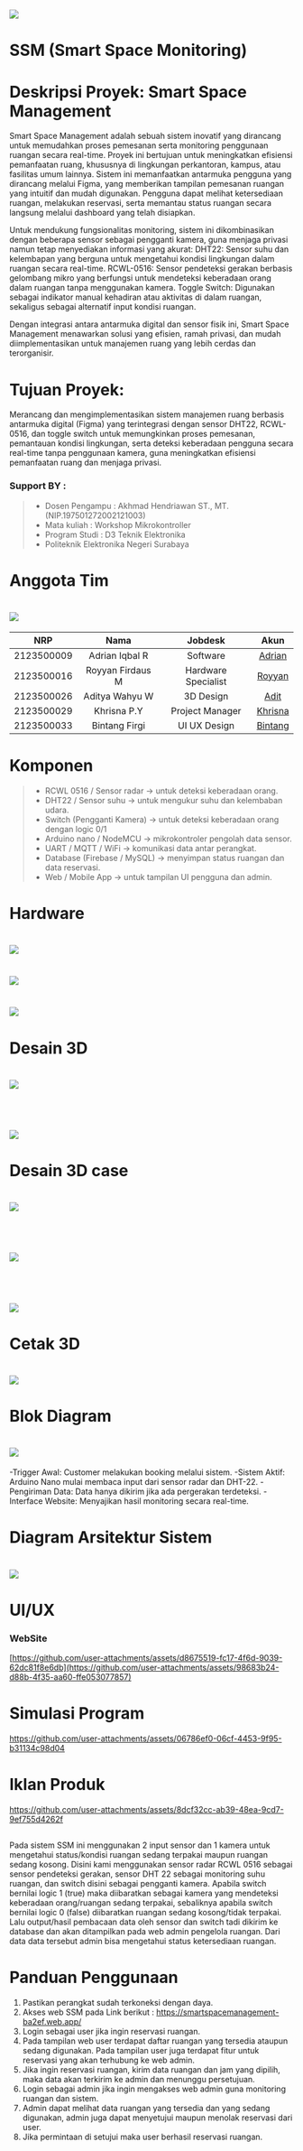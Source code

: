 # <img src="Desain UI-UX/bg1.png">
# SSM (Smart Space Monitoring)
# Deskripsi Proyek: Smart Space Management
Smart Space Management adalah sebuah sistem inovatif yang dirancang untuk memudahkan proses pemesanan serta monitoring penggunaan ruangan secara real-time. Proyek ini bertujuan untuk meningkatkan efisiensi pemanfaatan ruang, khususnya di lingkungan perkantoran, kampus, atau fasilitas umum lainnya.
Sistem ini memanfaatkan antarmuka pengguna yang dirancang melalui Figma, yang memberikan tampilan pemesanan ruangan yang intuitif dan mudah digunakan. Pengguna dapat melihat ketersediaan ruangan, melakukan reservasi, serta memantau status ruangan secara langsung melalui dashboard yang telah disiapkan.

Untuk mendukung fungsionalitas monitoring, sistem ini dikombinasikan dengan beberapa sensor sebagai pengganti kamera, guna menjaga privasi namun tetap menyediakan informasi yang akurat:
DHT22: Sensor suhu dan kelembapan yang berguna untuk mengetahui kondisi lingkungan dalam ruangan secara real-time.
RCWL-0516: Sensor pendeteksi gerakan berbasis gelombang mikro yang berfungsi untuk mendeteksi keberadaan orang dalam ruangan tanpa menggunakan kamera.
Toggle Switch: Digunakan sebagai indikator manual kehadiran atau aktivitas di dalam ruangan, sekaligus sebagai alternatif input kondisi ruangan.

Dengan integrasi antara antarmuka digital dan sensor fisik ini, Smart Space Management menawarkan solusi yang efisien, ramah privasi, dan mudah diimplementasikan untuk manajemen ruang yang lebih cerdas dan terorganisir.


# Tujuan Proyek:
Merancang dan mengimplementasikan sistem manajemen ruang berbasis antarmuka digital (Figma) yang terintegrasi dengan sensor DHT22, RCWL-0516, dan toggle switch untuk memungkinkan proses pemesanan, pemantauan kondisi lingkungan, serta deteksi keberadaan pengguna secara real-time tanpa penggunaan kamera, guna meningkatkan efisiensi pemanfaatan ruang dan menjaga privasi.
### Support BY :
>- Dosen Pengampu : Akhmad Hendriawan ST., MT. (NIP.197501272002121003)<br>
>- Mata kuliah : Workshop Mikrokontroller<br>
>- Program Studi : D3 Teknik Elektronika<br>
>- Politeknik Elektronika Negeri Surabaya<br>
# Anggota Tim
# <img src="https://github.com/FI7EEE/SSM/blob/main/profil%20SSM.png">
|      NRP      |        Nama       |        Jobdesk        |                    Akun                  |
| :-----------: |:----------------: | :-------------------: | :---------------------------------------:|
| 2123500009    | Adrian Iqbal R    | Software              | [Adrian](https://github.com/AdrianIqbalR)
| 2123500016    | Royyan Firdaus M  | Hardware Specialist   | [Royyan](https://github.com/nataratungga)
| 2123500026    | Aditya Wahyu W    | 3D Design          | [Adit](https://github.com/AdityaWahyuW)
| 2123500029    | Khrisna P.Y       | Project Manager       | [Khrisna](https://github.com/Khrisnapy)
| 2123500033    | Bintang Firgi     | UI UX Design           | [Bintang](https://github.com/FI7EEE)
# Komponen 
>- RCWL 0516 / Sensor radar → untuk deteksi keberadaan orang.
>- DHT22 / Sensor suhu  → untuk mengukur suhu dan kelembaban udara.
>- Switch (Pengganti Kamera) → untuk deteksi keberadaan orang dengan logic 0/1
>- Arduino nano / NodeMCU → mikrokontroler pengolah data sensor.
>- UART / MQTT / WiFi → komunikasi data antar perangkat.
>- Database (Firebase / MySQL) → menyimpan status ruangan dan data reservasi.
>- Web / Mobile App → untuk tampilan UI pengguna dan admin.
# Hardware
# <img src="Hardware/Skematik SSM.jpg">
# <img src="Hardware/Layout SSM.jpg">
# <img src="Hardware/3D hardware SSM.jpg">
# Desain 3D
# <img src="https://github.com/FI7EEE/SSM/blob/main/3D%20Desain/Komponen.png"><center><br>
# <img src="https://github.com/FI7EEE/SSM/blob/main/3D%20Desain/AtasKomponen.png"><center>
# Desain 3D case
# <img src="https://github.com/FI7EEE/SSM/blob/main/3D%20Desain/AtasCase.png"><center><br>
# <img src="https://github.com/FI7EEE/SSM/blob/main/3D%20Desain/BelakangCase.png"><center><br>
# <img src="https://github.com/FI7EEE/SSM/blob/main/3D%20Desain/DepanCase.png"><center>
# Cetak 3D
# <img src="https://github.com/FI7EEE/SSM/blob/main/3D%20Desain/Cetak3D.jpg"><center>
# Blok Diagram
# <img src="https://github.com/FI7EEE/SSM/blob/main/Blok%20Diagram/Cuplikan%20layar%202025-05-26%20132701.png"><center>
-Trigger Awal: Customer melakukan booking melalui sistem.
-Sistem Aktif: Arduino Nano mulai membaca input dari sensor radar dan DHT-22.
-Pengiriman Data: Data hanya dikirim jika ada pergerakan terdeteksi.
-Interface Website: Menyajikan hasil monitoring secara real-time.
# Diagram Arsitektur Sistem
# <img src="https://github.com/FI7EEE/SSM/blob/main/Blok%20Diagram/blok%20diagram%20arsitektur.jpg"><center>
# UI/UX
### WebSite
[https://github.com/user-attachments/assets/d8675519-fc17-4f6d-9039-62dc81f8e6db](https://github.com/user-attachments/assets/98683b24-d88b-4f35-aa60-ffe053077857)
# Simulasi Program
https://github.com/user-attachments/assets/06786ef0-06cf-4453-9f95-b31134c98d04
# Iklan Produk
https://github.com/user-attachments/assets/8dcf32cc-ab39-48ea-9cd7-9ef755d4262f
##
Pada sistem SSM ini menggunakan 2 input sensor dan 1 kamera untuk mengetahui status/kondisi ruangan sedang terpakai maupun ruangan sedang kosong. Disini kami menggunakan sensor radar RCWL 0516 sebagai sensor pendeteksi gerakan, sensor DHT 22 sebagai monitoring suhu ruangan, dan switch disini sebagai pengganti kamera. Apabila switch bernilai logic 1 (true) maka diibaratkan sebagai kamera yang mendeteksi keberadaan orang/ruangan sedang terpakai, sebaliknya apabila switch bernilai logic 0 (false) diibaratkan ruangan sedang kosong/tidak terpakai. Lalu output/hasil pembacaan data oleh sensor dan switch tadi dikirim ke database dan akan ditampilkan pada web admin pengelola ruangan. Dari data data tersebut admin bisa mengetahui status ketersediaan ruangan.
# Panduan Penggunaan
1. Pastikan perangkat sudah terkoneksi dengan daya.
2. Akses web SSM pada Link berikut : https://smartspacemanagement-ba2ef.web.app/
3. Login sebagai user jika ingin reservasi ruangan.
4. Pada tampilan web user terdapat daftar ruangan yang tersedia ataupun sedang digunakan. Pada tampilan user juga terdapat fitur untuk reservasi yang akan terhubung ke web admin.
5. Jika ingin reservasi ruangan, kirim data ruangan dan jam yang dipilih, maka data akan terkirim ke admin dan menunggu persetujuan.
6. Login sebagai admin jika ingin mengakses web admin guna monitoring ruangan dan sistem.
7. Admin dapat melihat data ruangan yang tersedia dan yang sedang digunakan, admin juga dapat menyetujui maupun menolak reservasi dari user.
8. Jika permintaan di setujui maka user berhasil reservasi ruangan.
